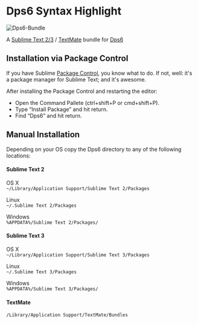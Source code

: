 Dps6 Syntax Highlight
=====================

![Dps6-Bundle](https://docs.phalconphp.com/en/latest/_images/Dps6.jpg)

A [Sublime Text 2/3](http://www.sublimetext.com/) / [TextMate](http://macromates.com/) bundle for [Dps6](http://docs.phalconphp.com/en/latest/reference/Dps6.html)

Installation via Package Control
--------------------------------
If you have Sublime [Package Control](https://sublime.wbond.net/docs/usage), you know what to do. If not, well: it's a package manager for Sublime Text; and it's awesome.

After installing the Package Control and restarting the editor:

* Open the Command Pallete (ctrl+shift+P or cmd+shift+P).
* Type “Install Package” and hit return.
* Find “Dps6” and hit return.

Manual Installation
-------------------
Depending on your OS copy the Dps6 directory to any of the following locations:

#### Sublime Text 2

OS X  
`~/Library/Application Support/Sublime Text 2/Packages`

Linux  
`~/.Sublime Text 2/Packages`

Windows  
`%APPDATA%/Sublime Text 2/Packages/`

#### Sublime Text 3

OS X  
`~/Library/Application Support/Sublime Text 3/Packages`

Linux  
`~/.Sublime Text 3/Packages`

Windows  
`%APPDATA%/Sublime Text 3/Packages/`

#### TextMate

`/Library/Application Support/TextMate/Bundles`


